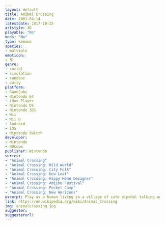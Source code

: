 ```yaml
---
layout: default
title: Animal Crossing
date: 2001-04-14
latestdate: 2017-10-25
artstyle: 3D
playable: "No"
mods: "No"
type: kemono
species: 
- multiple
emoticon:
- 🌎
genre: 
- social
- simulation
- sandbox
- party
platform:
- GameCube
- Nintendo 64
- iQue Player
- Nintendo DS
- Nintendo 3DS
- Wii
- Wii U
- Android
- iOS
- Nintendo Switch
developer: 
- Nintendo
- NDCube
publisher: Nintendo
series: 
- "Animal Crossing"
- "Animal Crossing: Wild World"
- "Animal Crossing: City Folk"
- "Animal Crossing: New Leaf"
- "Animal Crossing: Happy Home Designer"
- "Animal Crossing: Amiibo Festival"
- "Animal Crossing: Pocket Camp"
- "Animal Crossing: New Horizons"
excerpt: Play as a human living in a village of cute bipedal talking animals in the main series of this game! In the spin-off sandbox game <em>Happy Home Designer</em> you design houses for animal villagers, and in the spin-off party game <em>Amiibo Festival</em> you play party games on a board game as one of several playable animal villagers.
link: https://en.wikipedia.org/wiki/Animal_Crossing
img: animalcrossing.jpg
suggester: 
suggesterurl: 
---
```


